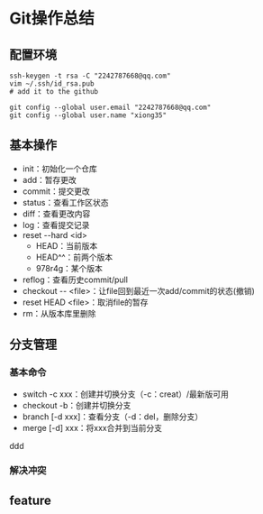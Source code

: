 
# Git操作总结

## 配置环境

    ssh-keygen -t rsa -C "2242787668@qq.com"
    vim ~/.ssh/id_rsa.pub
    # add it to the github

    git config --global user.email "2242787668@qq.com"
    git config --global user.name "xiong35"

## 基本操作

- init：初始化一个仓库
- add：暂存更改
- commit：提交更改
- status：查看工作区状态
- diff：查看更改内容
- log：查看提交记录
- reset --hard \<id\>
  - HEAD：当前版本
  - HEAD^^：前两个版本
  - 978r4g：某个版本
- reflog：查看历史commit/pull
- checkout -- \<file\>：让file回到最近一次add/commit的状态(撤销)
- reset HEAD \<file\>：取消file的暂存
- rm：从版本库里删除

## 分支管理

### 基本命令

- switch -c xxx：创建并切换分支（-c：creat）/最新版可用
- checkout -b：创建并切换分支
- branch [-d xxx]：查看分支（-d：del，删除分支）
- merge [-d] xxx：将xxx合并到当前分支

ddd

### 解决冲突

feature
---